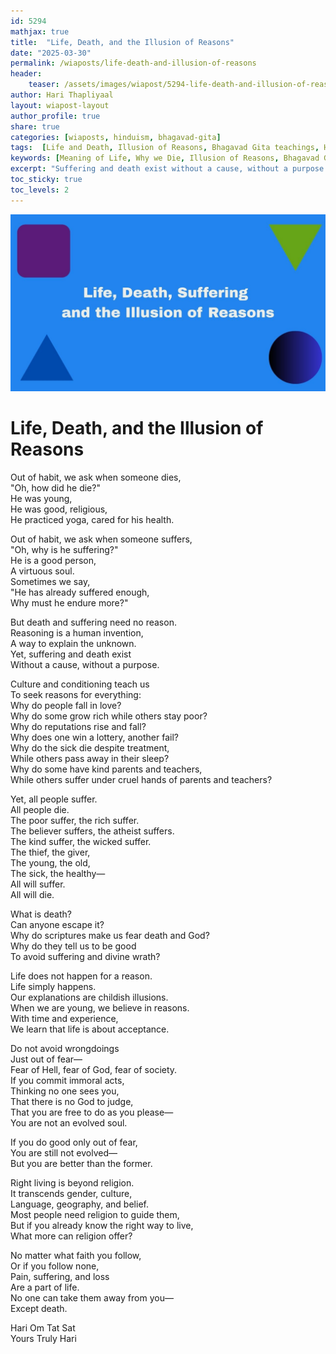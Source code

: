 ```yaml
---       
id: 5294
mathjax: true        
title:  "Life, Death, and the Illusion of Reasons"        
date: "2025-03-30"        
permalink: /wiaposts/life-death-and-illusion-of-reasons
header:        
    teaser: /assets/images/wiapost/5294-life-death-and-illusion-of-reasons.jpg               
author: Hari Thapliyaal        
layout: wiapost-layout        
author_profile: true        
share: true
categories: [wiaposts, hinduism, bhagavad-gita] 
tags:  [Life and Death, Illusion of Reasons, Bhagavad Gita teachings, Hinduism, Spirituality, Self-Inquiry, Spiritual Growth, Self-Discovery, Inner Peace]      
keywords: [Meaning of Life, Why we Die, Illusion of Reasons, Bhagavad Gita teachings on Life and Death, Yoga in Hinduism, Spiritual Inquiry, Self-Discovery, Inner Peace, Spiritual Growth, Self-Improvement]
excerpt: "Suffering and death exist without a cause, without a purpose. Culture and conditioning teach us to seek reasons for everything."
toc_sticky: true
toc_levels: 2
---
```


![Life, Death, and the Illusion of Reasons](/assets/images/wiapost/5294-life-death-and-illusion-of-reasons.jpg)

# **Life, Death, and the Illusion of Reasons**  

Out of habit, we ask when someone dies,  
"Oh, how did he die?"  
He was young,  
He was good, religious,  
He practiced yoga, cared for his health.  

Out of habit, we ask when someone suffers,  
"Oh, why is he suffering?"  
He is a good person,  
A virtuous soul.  
Sometimes we say,  
"He has already suffered enough,  
Why must he endure more?"  

But death and suffering need no reason.  
Reasoning is a human invention,  
A way to explain the unknown.  
Yet, suffering and death exist  
Without a cause, without a purpose.  

Culture and conditioning teach us  
To seek reasons for everything:  
Why do people fall in love?  
Why do some grow rich while others stay poor?  
Why do reputations rise and fall?  
Why does one win a lottery, another fail?  
Why do the sick die despite treatment,  
While others pass away in their sleep?  
Why do some have kind parents and teachers,  
While others suffer under 
cruel hands of parents and teachers?  

Yet, all people suffer.  
All people die.  
The poor suffer, the rich suffer.  
The believer suffers, the atheist suffers.  
The kind suffer, the wicked suffer.  
The thief, the giver,  
The young, the old,  
The sick, the healthy—  
All will suffer.  
All will die.  

What is death?  
Can anyone escape it?  
Why do scriptures make us fear death and God?  
Why do they tell us to be good  
To avoid suffering and divine wrath?  

Life does not happen for a reason.  
Life simply happens.  
Our explanations are childish illusions.  
When we are young, we believe in reasons.  
With time and experience,  
We learn that life is about acceptance.  

Do not avoid wrongdoings  
Just out of fear—  
Fear of Hell, fear of God, fear of society.  
If you commit immoral acts,  
Thinking no one sees you,  
That there is no God to judge,  
That you are free to do as you please—  
You are not an evolved soul.  

If you do good only out of fear,  
You are still not evolved—  
But you are better than the former.  

Right living is beyond religion.  
It transcends gender, culture,  
Language, geography, and belief.  
Most people need religion to guide them,  
But if you already know the right way to live,  
What more can religion offer?  

No matter what faith you follow,  
Or if you follow none,  
Pain, suffering, and loss  
Are a part of life.  
No one can take them away from you—  
Except death.  


Hari Om Tat Sat   
Yours Truly Hari